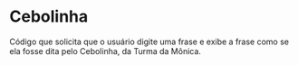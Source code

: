 # Cebolinha
Código que solicita que o usuário digite uma frase e exibe a frase como se ela fosse dita pelo Cebolinha, da Turma da Mônica.

